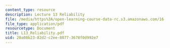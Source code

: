 ```yaml
---
content_type: resource
description: Lecture 13 Reliability
file: /media/https%3A/open-learning-course-data-rc.s3.amazonaws.com/16-881-robust-system-design-summer-1998/20a08b2382d2c2ee80773678f0d992e7_L13_Reliability.pdf
file_type: application/pdf
resourcetype: Document
title: L13_Reliability.pdf
uid: 20a08b23-82d2-c2ee-8077-3678f0d992e7
---
```

